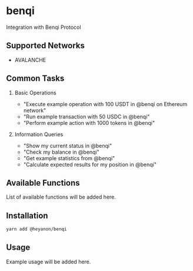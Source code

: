 # benqi

Integration with Benqi Protocol

## Supported Networks

- AVALANCHE

## Common Tasks

1. Basic Operations
   - "Execute example operation with 100 USDT in @benqi on Ethereum network"
   - "Run example transaction with 50 USDC in @benqi"
   - "Perform example action with 1000 tokens in @benqi"

2. Information Queries
   - "Show my current status in @benqi"
   - "Check my balance in @benqi"
   - "Get example statistics from @benqi"
   - "Calculate expected results for my position in @benqi"


## Available Functions

List of available functions will be added here.

## Installation

```bash
yarn add @heyanon/benqi
```

## Usage

Example usage will be added here.
